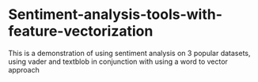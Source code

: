 # Sentiment-analysis-tools-with-feature-vectorization
This is a demonstration of using sentiment analysis on 3 popular datasets, using vader and textblob in conjunction with using a word to vector approach

